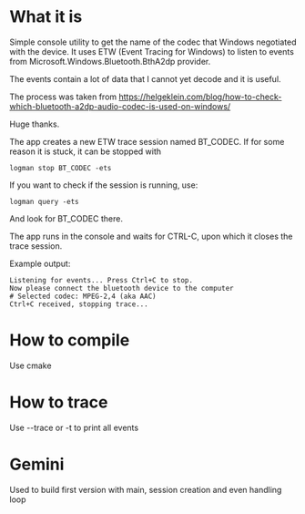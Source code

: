 # What it is

Simple console utility to get the name of the codec that Windows negotiated with the device. It uses ETW (Event Tracing for Windows) to listen to events from Microsoft.Windows.Bluetooth.BthA2dp provider.

The events contain a lot of data that I cannot yet decode and it is useful.

The process was taken from https://helgeklein.com/blog/how-to-check-which-bluetooth-a2dp-audio-codec-is-used-on-windows/

Huge thanks.

The app creates a new ETW trace session named BT_CODEC. If for some reason it is
stuck, it can be stopped with

```
logman stop BT_CODEC -ets
```
If you want to check if the session is running, use:

```
logman query -ets
```

And look for BT_CODEC there.

The app runs in the console and waits for CTRL-C, upon which it closes the
trace session.

Example output:

```
Listening for events... Press Ctrl+C to stop.
Now please connect the bluetooth device to the computer
# Selected codec: MPEG-2,4 (aka AAC)
Ctrl+C received, stopping trace...
```
# How to compile

Use cmake

# How to trace

Use --trace or -t to print all events

# Gemini

Used to build first version with main, session creation and even handling loop
